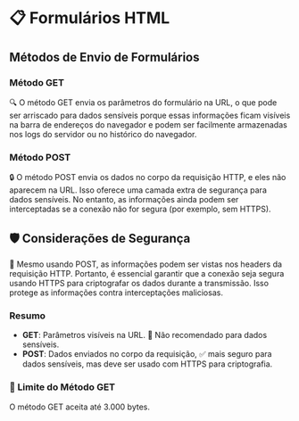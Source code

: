 # 📋 Formulários HTML

## Métodos de Envio de Formulários

### Método GET
🔍 O método GET envia os parâmetros do formulário na URL, o que pode ser arriscado para dados sensíveis porque essas informações ficam visíveis na barra de endereços do navegador e podem ser facilmente armazenadas nos logs do servidor ou no histórico do navegador.

### Método POST
🔒 O método POST envia os dados no corpo da requisição HTTP, e eles não aparecem na URL. Isso oferece uma camada extra de segurança para dados sensíveis. No entanto, as informações ainda podem ser interceptadas se a conexão não for segura (por exemplo, sem HTTPS).

## 🛡️ Considerações de Segurança
🔐 Mesmo usando POST, as informações podem ser vistas nos headers da requisição HTTP. Portanto, é essencial garantir que a conexão seja segura usando HTTPS para criptografar os dados durante a transmissão. Isso protege as informações contra interceptações maliciosas.

### Resumo
- **GET**: Parâmetros visíveis na URL. 🚫 Não recomendado para dados sensíveis.
- **POST**: Dados enviados no corpo da requisição, ✅ mais seguro para dados sensíveis, mas deve ser usado com HTTPS para criptografia.

### 🚀 Limite do Método GET
O método GET aceita até 3.000 bytes.
